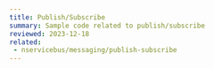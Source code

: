 ```yaml
---
title: Publish/Subscribe
summary: Sample code related to publish/subscribe
reviewed: 2023-12-18
related:
 - nservicebus/messaging/publish-subscribe
---
```

